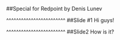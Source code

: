 ##Special for Redpoint
by Denis Lunev

^^^^^^^^^^^^^^^^^^^^^^^^
##Slide #1
Hi guys!

^^^^^^^^^^^^^^^^^^^^^^^^
##Slide2
How is it?